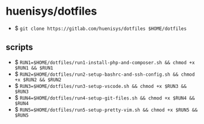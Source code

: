 # huenisys/dotfiles

- $ ``git clone https://gitlab.com/huenisys/dotfiles $HOME/dotfiles``  

## scripts

- $ ``RUN1=$HOME/dotfiles/run1-install-php-and-composer.sh && chmod +x $RUN1 && $RUN1``
- $ ``RUN2=$HOME/dotfiles/run2-setup-bashrc-and-ssh-config.sh && chmod +x $RUN2 && $RUN2``
- $ ``RUN3=$HOME/dotfiles/run3-setup-vscode.sh && chmod +x $RUN3 && $RUN3``
- $ ``RUN4=$HOME/dotfiles/run4-setup-git-files.sh && chmod +x $RUN4 && $RUN4``
- $ ``RUN5=$HOME/dotfiles/run5-setup-pretty-vim.sh && chmod +x $RUN5 && $RUN5``

